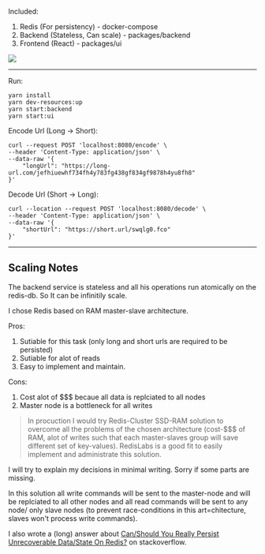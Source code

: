 Included:

1. Redis (For persistency) - docker-compose
2. Backend (Stateless, Can scale) - packages/backend
3. Frontend (React) - packages/ui

![](https://i.ibb.co/PQShGHQ/Screen-Shot-2021-12-31-at-0-33-41.png)

---

Run:

```
yarn install
yarn dev-resources:up
yarn start:backend
yarn start:ui
```

Encode Url (Long -> Short):

```
curl --request POST 'localhost:8080/encode' \
--header 'Content-Type: application/json' \
--data-raw '{
    "longUrl": "https://long-url.com/jefhiuewhf734fh4y783fg438gf834gf9878h4yu8fh8"
}'
```

Decode Url (Short -> Long):

```
curl --location --request POST 'localhost:8080/decode' \
--header 'Content-Type: application/json' \
--data-raw '{
    "shortUrl": "https://short.url/swqlg0.fco"
}'
```

---

## Scaling Notes

The backend service is stateless and all his operations run atomically on the redis-db. So It can be infinitily scale.

I chose Redis based on RAM master-slave architecture.

Pros:

1. Sutiable for this task (only long and short urls are required to be persisted)
1. Sutiable for alot of reads
1. Easy to implement and maintain.

Cons:

1. Cost alot of \$\$\$ becaue all data is replciated to all nodes
2. Master node is a bottleneck for all writes

> In procuction I would try Redis-Cluster SSD-RAM solution to overcome all the problems of the chosen architecture (cost-\$\$\$ of RAM, alot of writes such that each master-slaves group will save different set of key-values). RedisLabs is a good fit to easily implement and administrate this solution.

I will try to explain my decisions in minimal writing. Sorry if some parts are missing.

In this solution all write commands will be sent to the master-node and will be replciated to all other nodes and all read commands will be sent to any node/ only slave nodes (to prevent race-conditions in this art=chitecture, slaves won't process write commands).

I also wrote a (long) answer about [Can/Should You Really Persist Unrecoverable Data/State On Redis?](https://stackoverflow.com/questions/25328317/does-redis-persist-data/68226187#68226187) on stackoverflow.
